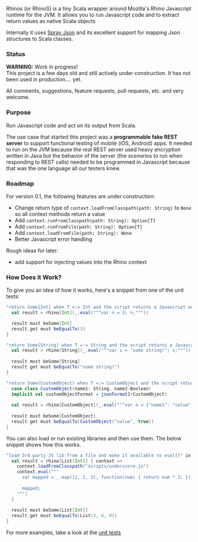 Rhinos (or RhinoS) is a tiny Scala wrapper around Mozilla's Rhino Javascript runtime for the JVM. It allows you to run Javascript code and to extract return values as native Scala objects 

Internally it uses [Spray Json](https://github.com/spray/spray-json) and its excellent support for mapping Json structures to Scala classes.


### Status
__WARNING:__ Work in progress!    
This project is a few days old and still actively under construction. It has not been used in production.... yet.

All comments, suggestions, feature requests, pull requests, etc. and very welcome.


### Purpose
Run Javascript code and act on its output from Scala.

The use case that started this project was a __programmable fake REST server__ to support functional testing of mobile (iOS, Android) apps. It needed to run on the JVM because the _real_ REST server used heavy encryption written in Java but the behavior of the server (the _scenarios_ to run when responding to REST calls) needed to be programmed in Javascript because that was the one language all our testers knew.


### Roadmap
For version 0.1, the following features are under construction:

- Change return type of `context.loadFromClasspath(path: String)` to `None` so all context methods return a value
- Add `context.runFromClasspath(path: String): Option[T]`
- Add `context.runFromFile(path: String): Option[T]`
- Add `context.loadFromFile(path: String): None`
- Better Javascript error handling

Rough ideas for later:

- add support for injecting values into the Rhino context


### How Does it Work?
To give you an idea of how it works, here's a snippet from one of the unit tests:

```scala
"return Some[Int] when T =:= Int and the script returns a Javascript number" in {
  val result = rhino[Int](_.eval("""var n = 3; n;"""))

  result must beSome[Int]
  result.get must beEqualTo(3)
}

"return Some[String] when T =:= String and the script returns a Javascript string" in {
  val result = rhino[String](_.eval("""var s = "some string!"; s;"""))
  
  result must beSome[String]
  result.get must beEqualTo("some string!")
}

"return Some(CustomObject) when T =:= CustomObject and the script returns a Javascript object" in {
  case class CustomObject(name1: String, name2:Boolean)
  implicit val customObjectFormat = jsonFormat2(CustomObject)
  
  val result = rhino[CustomObject](_.eval("""var o = {"name1": "value", "name2": true}; o;"""))
  
  result must beSome[CustomObject]
  result.get must beEqualTo(CustomObject("value", true))
}
```

You can also load or run existing libraries and then use them. The below snippet shows how this works.

```scala
"load 3rd party JS lib from a file and make it available to eval()" in {
  val result = rhino[List[Int]] { context =>
    context.loadFromClasspath("scripts/underscore.js")
    context.eval("""
      var mapped = _.map([1, 2, 3], function(num) { return num * 3; });
      
      mapped;
    """)
  }
  
  result must beSome[List[Int]]
  result.get must beEqualTo(List(3, 6, 9))
}
```

For more examples, take a look at the [unit tests](https://github.com/agemooij/rhinos/blob/master/src/test/scala/com/scalapeno/rhinos/RhinosSpec.scala)

